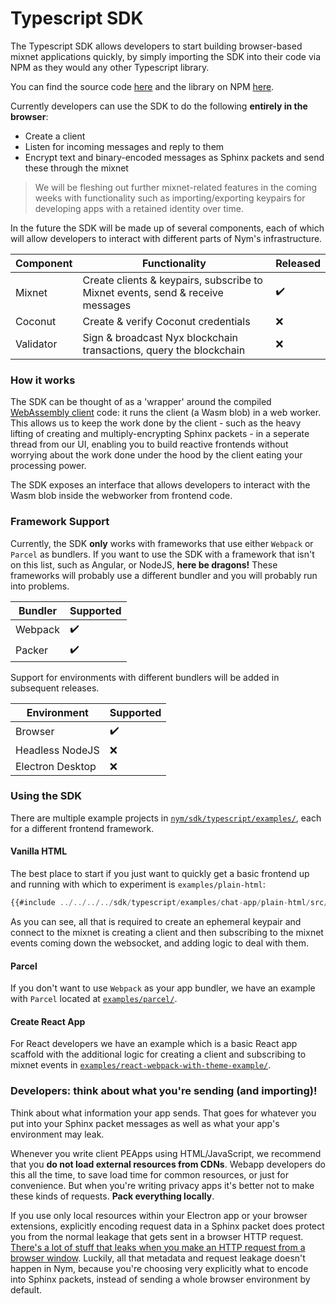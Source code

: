 # Typescript SDK
The Typescript SDK allows developers to start building browser-based mixnet applications quickly, by simply importing the SDK into their code via NPM as they would any other Typescript library.

You can find the source code [here](https://github.com/nymtech/nym/tree/master/sdk) and the library on NPM [here](https://www.npmjs.com/package/@nymproject/sdk).

Currently developers can use the SDK to do the following **entirely in the browser**:
* Create a client
* Listen for incoming messages and reply to them
* Encrypt text and binary-encoded messages as Sphinx packets and send these through the mixnet

> We will be fleshing out further mixnet-related features in the coming weeks with functionality such as importing/exporting keypairs for developing apps with a retained identity over time.

In the future the SDK will be made up of several components, each of which will allow developers to interact with different parts of Nym's infrastructure.

| Component | Functionality                                                                  | Released |
| --------- | ------------------------------------------------------------------------------ | -------- |
| Mixnet    | Create clients & keypairs, subscribe to Mixnet events, send & receive messages | ✔️       |
| Coconut   | Create & verify Coconut credentials                                            | ❌       |
| Validator | Sign & broadcast Nyx blockchain transactions, query the blockchain             | ❌       |

### How it works
The SDK can be thought of as a 'wrapper' around the compiled [WebAssembly client](https://github.com/nymtech/nym/tree/master/clients/webassembly) code: it runs the client (a Wasm blob) in a web worker. This allows us to keep the work done by the client - such as the heavy lifting of creating and multiply-encrypting Sphinx packets - in a seperate thread from our UI, enabling you to build reactive frontends without worrying about the work done under the hood by the client eating your processing power.

The SDK exposes an interface that allows developers to interact with the Wasm blob inside the webworker from frontend code.

### Framework Support
Currently, the SDK **only** works with frameworks that use either `Webpack` or `Parcel` as bundlers. If you want to use the SDK with a framework that isn't on this list, such as Angular, or NodeJS, **here be dragons!** These frameworks will probably use a different bundler and you will probably run into problems.

| Bundler | Supported |
| ------- | --------- |
| Webpack | ✔️        |
| Packer  | ✔️        |

Support for environments with different bundlers will be added in subsequent releases.

| Environment      | Supported |
| ---------------- | --------- |
| Browser          |  ✔️       |
| Headless NodeJS  |  ❌       |
| Electron Desktop |  ❌       |


### Using the SDK
There are multiple example projects in [`nym/sdk/typescript/examples/`](https://github.com/nymtech/nym/tree/master/sdk/typescript/examples/), each for a different frontend framework.

#### Vanilla HTML
The best place to start if you just want to quickly get a basic frontend up and running with which to experiment is `examples/plain-html`:

```typescript
{{#include ../../../../sdk/typescript/examples/chat-app/plain-html/src/index.ts}}
```

As you can see, all that is required to create an ephemeral keypair and connect to the mixnet is creating a client and then subscribing to the mixnet events coming down the websocket, and adding logic to deal with them.

#### Parcel
If you don't want to use `Webpack` as your app bundler, we have an example with `Parcel` located at [`examples/parcel/`](https://github.com/nymtech/nym/tree/release/{{platform_release_version}}/sdk/typescript/examples/react-webpack-with-theme-example/parcel/).

#### Create React App
For React developers we have an example which is a basic React app scaffold with the additional logic for creating a client and subscribing to mixnet events in [`examples/react-webpack-with-theme-example/`](https://github.com/nymtech/nym/tree/release/{{platform_release_version}}/sdk/typescript/examples/react-webpack-with-theme-example/).

### Developers: think about what you're sending (and importing)!
Think about what information your app sends. That goes for whatever you put into your Sphinx packet messages as well as what your app's environment may leak.

Whenever you write client PEApps using HTML/JavaScript, we recommend that you **do not load external resources from CDNs**. Webapp developers do this all the time, to save load time for common resources, or just for convenience. But when you're writing privacy apps it's better not to make these kinds of requests. **Pack everything locally**.

If you use only local resources within your Electron app or your browser extensions, explicitly encoding request data in a Sphinx packet does protect you from the normal leakage that gets sent in a browser HTTP request. [There's a lot of stuff that leaks when you make an HTTP request from a browser window](https://panopticlick.eff.org/). Luckily, all that metadata and request leakage doesn't happen in Nym, because you're choosing very explicitly what to encode into Sphinx packets, instead of sending a whole browser environment by default.
